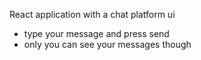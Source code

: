 React application with a chat platform ui
- type your message and press send
- only you can see your messages though
